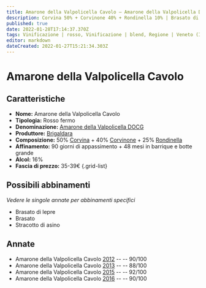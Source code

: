 ```yaml
---
title: Amarone della Valpolicella Cavolo – Amarone della Valpolicella DOCG – Brigaldara – Veneto (IT) – 35-39€ – 3★-5★
description: Corvina 50% + Corvinone 40% + Rondinella 10% | Brasato di lepre – Brasato – Stracotto di asino
published: true
date: 2022-01-28T17:14:37.370Z
tags: Vinificazione | rosso, Vinificazione | blend, Regione | Veneto (IT), Vinificazione | fermo, Prezzi | 35-39€, Vitigni | Corvina, Vitigni | Rondinella, Brasato, Vitigni | Corvinone, Brasato di lepre, Stracotto di asino
editor: markdown
dateCreated: 2022-01-27T15:21:34.303Z
---
```


# Amarone della Valpolicella Cavolo

## Caratteristiche
- **Nome:** <span class="nome">Amarone della Valpolicella Cavolo</span>
- **Tipologia:** Rosso fermo
- **Denominazione:** <span class="denominazione">[Amarone della Valpolicella DOCG](/denominazioni/Italia/Veneto/DOCG/Amarone-della-Valpolicella)</span>
- **Produttore:** <span class="cantina">[Brigaldara](/produttori/Italia/Veneto/Brigaldara)</span> 
- **Composizione:** 50% [Corvina](/vitigni/Italia/bacca-nera/corvina) + 40% [Corvinone](/vitigni/Italia/bacca-nera/corvinone) + 25% [Rondinella](/vitigni/Italia/bacca-nera/rondinella)
- **Affinamento:** 90 giorni di appassimento + 48 mesi in barrique e botte grande
- **Alcol:** 16%
- **Fascia di prezzo:** 35-39€
{.grid-list}




## Possibili abbinamenti
*Vedere le singole annate per abbinamenti specifici*

- Brasato di lepre
- Brasato
- Stracotto di asino

## Annate
- Amarone della Valpolicella Cavolo [2012](vini/Italia/Veneto/Brigaldara/Amarone-della-Valpolicella-Cavolo/2012) -- <span class="star-4"></span> -- 90/100
- Amarone della Valpolicella Cavolo [2013](vini/Italia/Veneto/Brigaldara/Amarone-della-Valpolicella-Cavolo/2014) -- <span class="star-3"></span> -- 88/100
- Amarone della Valpolicella Cavolo [2015](vini/Italia/Veneto/Brigaldara/Amarone-della-Valpolicella-Cavolo/2015) -- <span class="star-5"></span> -- 92/100
- Amarone della Valpolicella Cavolo [2016](vini/Italia/Veneto/Brigaldara/Amarone-della-Valpolicella-Cavolo/2016) -- <span class="star-4"></span> -- 90/100